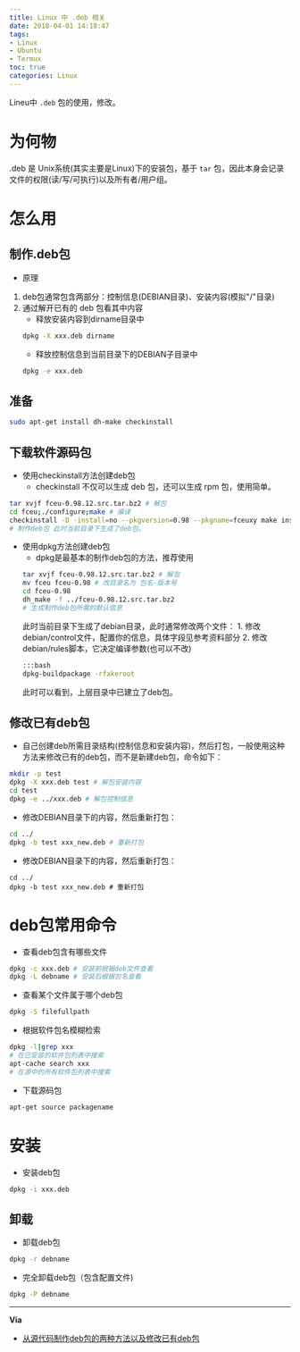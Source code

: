 ```yaml
---
title: Linux 中 .deb 相关
date: 2018-04-01 14:18:47
tags:
- Linux
- Ubuntu
- Termux
toc: true
categories: Linux
---
```

Lineu中 `.deb` 包的使用，修改。
<!--more-->
# 为何物
.deb 是 Unix系统(其实主要是Linux)下的安装包，基于 `tar` 包，因此本身会记录文件的权限(读/写/可执行)以及所有者/用户组。

# 怎么用
## 制作.deb包
- 原理
1) deb包通常包含两部分：控制信息(DEBIAN目录)、安装内容(模拟"/"目录)
2) 通过解开已有的 deb 包看其中内容
    - 释放安装内容到dirname目录中
    ```sh
    dpkg -X xxx.deb dirname
    ```
    - 释放控制信息到当前目录下的DEBIAN子目录中
    ```sh
    dpkg -e xxx.deb
    ```
## 准备
```sh
sudo apt-get install dh-make checkinstall
```

## 下载软件源码包
- 使用checkinstall方法创建deb包
    - checkinstall 不仅可以生成 deb 包，还可以生成 rpm 包，使用简单。
```sh
tar xvjf fceu-0.98.12.src.tar.bz2 # 解包
cd fceu;./configure;make # 编译
checkinstall -D -install=no --pkgversion=0.98 --pkgname=fceuxy make install
# 制作deb包 此时当前目录下生成了deb包。
```
- 使用dpkg方法创建deb包
  - dpkg是最基本的制作deb包的方法，推荐使用
  ```sh
  tar xvjf fceu-0.98.12.src.tar.bz2 # 解包
  mv fceu fceu-0.98 # 改目录名为 包名-版本号
  cd fceu-0.98
  dh_make -f ../fceu-0.98.12.src.tar.bz2
  # 生成制作deb包所需的默认信息
  ```
  此时当前目录下生成了debian目录，此时通常修改两个文件： 1. 修改debian/control文件，配置你的信息，具体字段见参考资料部分 2. 修改debian/rules脚本，它决定编译参数(也可以不改)
  ```sh
  :::bash
  dpkg-buildpackage -rfakeroot
  ```
  此时可以看到，上层目录中已建立了deb包。



## 修改已有deb包
- 自己创建deb所需目录结构(控制信息和安装内容)，然后打包，一般使用这种方法来修改已有的deb包，而不是新建deb包，命令如下：
```sh
mkdir -p test
dpkg -X xxx.deb test # 解包安装内容
cd test
dpkg -e ../xxx.deb # 解包控制信息
```
- 修改DEBIAN目录下的内容，然后重新打包：
```sh
cd ../
dpkg -b test xxx_new.deb # 重新打包
```
- 修改DEBIAN目录下的内容，然后重新打包：
```linux
cd ../
dpkg -b test xxx_new.deb # 重新打包
```
# deb包常用命令
- 查看deb包含有哪些文件
```sh
dpkg -c xxx.deb # 安装前根据deb文件查看
dpkg -L debname # 安装后根据包名查看
```

- 查看某个文件属于哪个deb包
```sh
dpkg -S filefullpath
```
- 根据软件包名模糊检索
```sh
dpkg -l|grep xxx
# 在已安装的软件包列表中搜索
apt-cache search xxx
# 在源中的所有软件包列表中搜索
```

- 下载源码包
```sh
apt-get source packagename
```

# 安装
- 安装deb包
```sh
dpkg -i xxx.deb
```
## 卸载
- 卸载deb包
```sh
dpkg -r debname
```

- 完全卸载deb包（包含配置文件)
```sh
dpkg -P debname
```

---
**Via**
- [从源代码制作deb包的两种方法以及修改已有deb包](http://yysfire.github.io/linux/building-deb-package-from-source-and-modify-deb-package.html)

